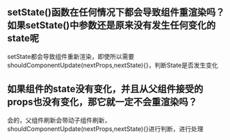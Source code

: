 ## setState()函数在任何情况下都会导致组件重渲染吗？如果setState()中参数还是原来没有发生任何变化的state呢
setState都会导致组件重新渲染，即使所以需要  shouldComponentUpdate(nextProps,nextState){}，判断State是否发生变化
## 如果组件的state没有变化，并且从父组件接受的props也没有变化，那它就一定不会重渲染吗？
会的，父组件刷新会带动子组件刷新，shouldComponentUpdate(nextProps,nextState){}进行判断，进行处理
